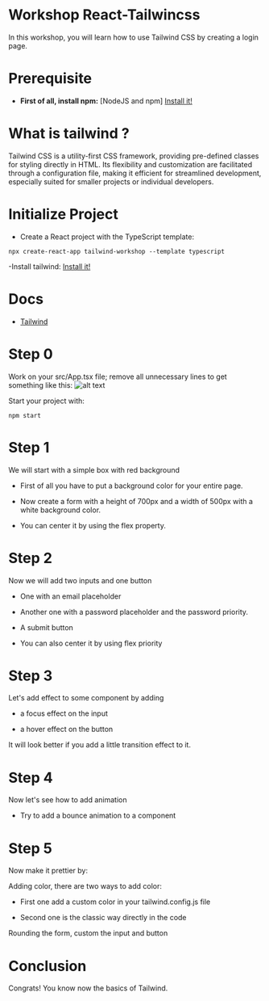 # Workshop React-Tailwincss

In this workshop, you will learn how to use Tailwind CSS by creating a login page.

# Prerequisite

- **First of all, install npm:** [NodeJS and npm] [Install it!](https://docs.npmjs.com/downloading-and-installing-node-js-and-npm)

# What is tailwind ?

Tailwind CSS is a utility-first CSS framework, providing pre-defined classes for styling directly in HTML. Its flexibility and customization are facilitated through a configuration file, making it efficient for streamlined development, especially suited for smaller projects or individual developers.

# Initialize Project

- Create a React project with the TypeScript template:

```
npx create-react-app tailwind-workshop --template typescript
```

-Install tailwind: [Install it!](https://tailwindcss.com/docs/guides/create-react-app)

# Docs

- [Tailwind](https://tailwindcss.com/)

# Step 0

Work on your src/App.tsx file; remove all unnecessary lines to get something like this:
![alt text](https://media.discordapp.net/attachments/898307043184771072/1179907545570214030/image.png?ex=657b7d88&is=65690888&hm=19bb40a12744f2f558c8c18f58dc8b1b60574c577899582d210c2f71138b1172&=&format=webp&quality=lossless)

Start your project with:

```
npm start
```

# Step 1

We will start with a simple box with red background

- First of all you have to put a background color for your entire page.

- Now create a form with a height of 700px and a width of 500px with a white background color.

- You can center it by using the flex property.

# Step 2

Now we will add two inputs and one button

- One with an email placeholder

- Another one with a password placeholder and the password priority.

- A submit button

- You can also center it by using flex priority

# Step 3

Let's add effect to some component by adding

- a focus effect on the input

- a hover effect on the button

It will look better if you add a little transition effect to it.

# Step 4

Now let's see how to add animation

- Try to add a bounce animation to a component

# Step 5

Now make it prettier by:

Adding color, there are two ways to add color:

- First one add a custom color in your tailwind.config.js file

- Second one is the classic way directly in the code

Rounding the form, custom the input and button

# Conclusion

Congrats! You know now the basics of Tailwind.